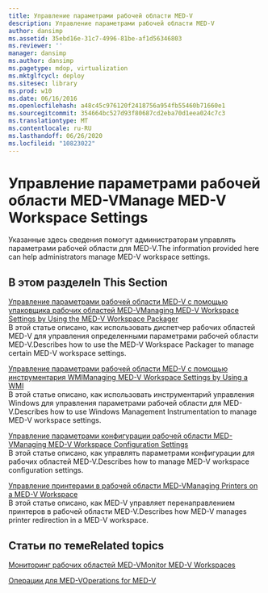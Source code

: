 ```yaml
---
title: Управление параметрами рабочей области MED-V
description: Управление параметрами рабочей области MED-V
author: dansimp
ms.assetid: 35ebd16e-31c7-4996-81be-af1d56346803
ms.reviewer: ''
manager: dansimp
ms.author: dansimp
ms.pagetype: mdop, virtualization
ms.mktglfcycl: deploy
ms.sitesec: library
ms.prod: w10
ms.date: 06/16/2016
ms.openlocfilehash: a48c45c976120f2418756a954fb55460b71660e1
ms.sourcegitcommit: 354664bc527d93f80687cd2eba70d1eea024c7c3
ms.translationtype: MT
ms.contentlocale: ru-RU
ms.lasthandoff: 06/26/2020
ms.locfileid: "10823022"
---
```

# <span data-ttu-id="a1a45-103">Управление параметрами рабочей области MED-V</span><span class="sxs-lookup"><span data-stu-id="a1a45-103">Manage MED-V Workspace Settings</span></span>


<span data-ttu-id="a1a45-104">Указанные здесь сведения помогут администраторам управлять параметрами рабочей области для MED-V.</span><span class="sxs-lookup"><span data-stu-id="a1a45-104">The information provided here can help administrators manage MED-V workspace settings.</span></span>

## <span data-ttu-id="a1a45-105">В этом разделе</span><span class="sxs-lookup"><span data-stu-id="a1a45-105">In This Section</span></span>


<a href="" id="managing-med-v-workspace-settings-by-using-the-med-v-workspace-packager"></a>[<span data-ttu-id="a1a45-106">Управление параметрами рабочей области MED-V с помощью упаковщика рабочих областей MED-V</span><span class="sxs-lookup"><span data-stu-id="a1a45-106">Managing MED-V Workspace Settings by Using the MED-V Workspace Packager</span></span>](managing-med-v-workspace-settings-by-using-the-med-v-workspace-packager.md)  
<span data-ttu-id="a1a45-107">В этой статье описано, как использовать диспетчер рабочих областей MED-V для управления определенными параметрами рабочей области MED-V.</span><span class="sxs-lookup"><span data-stu-id="a1a45-107">Describes how to use the MED-V Workspace Packager to manage certain MED-V workspace settings.</span></span>

<a href="" id="managing-med-v-workspace-settings-by-using-a-wmi"></a>[<span data-ttu-id="a1a45-108">Управление параметрами рабочей области MED-V с помощью инструментария WMI</span><span class="sxs-lookup"><span data-stu-id="a1a45-108">Managing MED-V Workspace Settings by Using a WMI</span></span>](managing-med-v-workspace-settings-by-using-a-wmi.md)  
<span data-ttu-id="a1a45-109">В этой статье описано, как использовать инструментарий управления Windows для управления параметрами рабочей области для MED-V.</span><span class="sxs-lookup"><span data-stu-id="a1a45-109">Describes how to use Windows Management Instrumentation to manage MED-V workspace settings.</span></span>

<a href="" id="managing-med-v-workspace-configuration-settings"></a>[<span data-ttu-id="a1a45-110">Управление параметрами конфигурации рабочей области MED-V</span><span class="sxs-lookup"><span data-stu-id="a1a45-110">Managing MED-V Workspace Configuration Settings</span></span>](managing-med-v-workspace-configuration-settings.md)  
<span data-ttu-id="a1a45-111">В этой статье описано, как управлять параметрами конфигурации для рабочих областей MED-V.</span><span class="sxs-lookup"><span data-stu-id="a1a45-111">Describes how to manage MED-V workspace configuration settings.</span></span>

<a href="" id="managing-printers-on-a-med-v-workspace"></a>[<span data-ttu-id="a1a45-112">Управление принтерами в рабочей области MED-V</span><span class="sxs-lookup"><span data-stu-id="a1a45-112">Managing Printers on a MED-V Workspace</span></span>](managing-printers-on-a-med-v-workspace.md)  
<span data-ttu-id="a1a45-113">В этой статье описано, как MED-V управляет перенаправлением принтеров в рабочей области MED-V.</span><span class="sxs-lookup"><span data-stu-id="a1a45-113">Describes how MED-V manages printer redirection in a MED-V workspace.</span></span>

## <span data-ttu-id="a1a45-114">Статьи по теме</span><span class="sxs-lookup"><span data-stu-id="a1a45-114">Related topics</span></span>


[<span data-ttu-id="a1a45-115">Мониторинг рабочих областей MED-V</span><span class="sxs-lookup"><span data-stu-id="a1a45-115">Monitor MED-V Workspaces</span></span>](monitor-med-v-workspaces.md)

[<span data-ttu-id="a1a45-116">Операции для MED-V</span><span class="sxs-lookup"><span data-stu-id="a1a45-116">Operations for MED-V</span></span>](operations-for-med-v.md)

 

 





